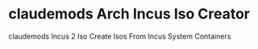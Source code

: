 # claudemods Arch Incus Iso Creator
claudemods Incus 2 Iso
Create Isos From Incus System Containers
